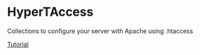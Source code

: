 # HyperTAccess
Collections to configure your server with Apache using .htaccess

[Tutorial](http://charliezstong.github.io/HyperTAccess)